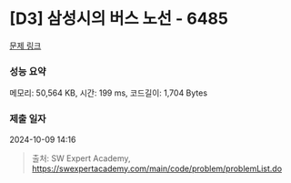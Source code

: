 # [D3] 삼성시의 버스 노선 - 6485 

[문제 링크](https://swexpertacademy.com/main/code/problem/problemDetail.do?contestProbId=AWczm7QaACgDFAWn) 

### 성능 요약

메모리: 50,564 KB, 시간: 199 ms, 코드길이: 1,704 Bytes

### 제출 일자

2024-10-09 14:16



> 출처: SW Expert Academy, https://swexpertacademy.com/main/code/problem/problemList.do
